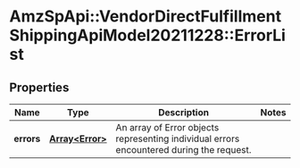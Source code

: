 # AmzSpApi::VendorDirectFulfillmentShippingApiModel20211228::ErrorList

## Properties
Name | Type | Description | Notes
------------ | ------------- | ------------- | -------------
**errors** | [**Array&lt;Error&gt;**](Error.md) | An array of Error objects representing individual errors encountered during the request. | 

